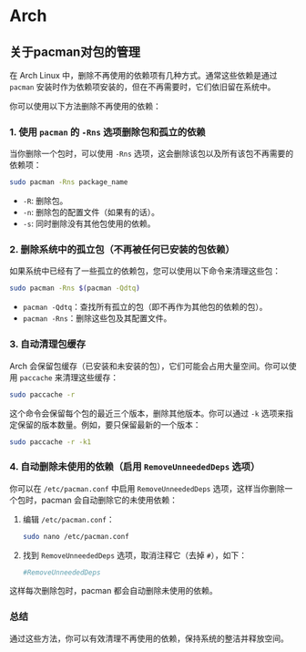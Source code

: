 # Arch
## 关于pacman对包的管理
在 Arch Linux 中，删除不再使用的依赖项有几种方式。通常这些依赖是通过 `pacman` 安装时作为依赖项安装的，但在不再需要时，它们依旧留在系统中。

你可以使用以下方法删除不再使用的依赖：

### 1. 使用 `pacman` 的 `-Rns` 选项删除包和孤立的依赖
当你删除一个包时，可以使用 `-Rns` 选项，这会删除该包以及所有该包不再需要的依赖项：

```bash
sudo pacman -Rns package_name
```

- `-R`: 删除包。
- `-n`: 删除包的配置文件（如果有的话）。
- `-s`: 同时删除没有其他包使用的依赖。

### 2. 删除系统中的孤立包（不再被任何已安装的包依赖）
如果系统中已经有了一些孤立的依赖包，您可以使用以下命令来清理这些包：

```bash
sudo pacman -Rns $(pacman -Qdtq)
```

- `pacman -Qdtq`：查找所有孤立的包（即不再作为其他包的依赖的包）。
- `pacman -Rns`：删除这些包及其配置文件。

### 3. 自动清理包缓存
Arch 会保留包缓存（已安装和未安装的包），它们可能会占用大量空间。你可以使用 `paccache` 来清理这些缓存：

```bash
sudo paccache -r
```

这个命令会保留每个包的最近三个版本，删除其他版本。你可以通过 `-k` 选项来指定保留的版本数量。例如，要只保留最新的一个版本：

```bash
sudo paccache -r -k1
```

### 4. 自动删除未使用的依赖（启用 `RemoveUnneededDeps` 选项）
你可以在 `/etc/pacman.conf` 中启用 `RemoveUnneededDeps` 选项，这样当你删除一个包时，pacman 会自动删除它的未使用依赖：

1. 编辑 `/etc/pacman.conf`：
   ```bash
   sudo nano /etc/pacman.conf
   ```

2. 找到 `RemoveUnneededDeps` 选项，取消注释它（去掉 `#`），如下：
   ```ini
   #RemoveUnneededDeps
   ```

这样每次删除包时，pacman 都会自动删除未使用的依赖。

### 总结
通过这些方法，你可以有效清理不再使用的依赖，保持系统的整洁并释放空间。




